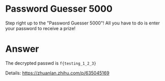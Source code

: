 # Password Guesser 5000

Step right up to the "Password Guesser 5000"! All you have to do is enter your
password to receive a prize!

# Answer

The decrypted passwd is `f{testing_1_2_3}`

Details: https://zhuanlan.zhihu.com/p/635045169
